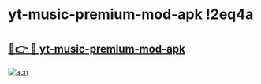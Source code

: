 # yt-music-premium-mod-apk !2eq4a

# <h2><a href="https://76654s.esa.edu.pl?title=yt-music-premium-mod-apk&ref=2eq4a">🔗👉 🔴 yt-music-premium-mod-apk</a></h2>

[![acn](https://github.com/user-attachments/assets/0f9c940e-d8b0-45ae-aac7-cd30a18b3e1c)](https://76654s.esa.edu.pl?title=yt-music-premium-mod-apk&ref=2eq4a)

